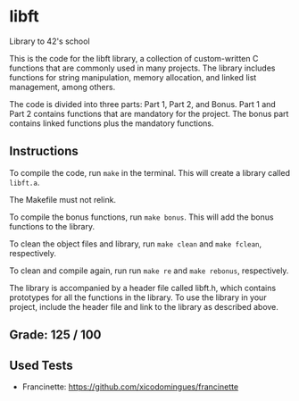 
# libft

Library to 42's school

This is the code for the libft library, a collection of custom-written C functions that are commonly used in many projects.
The library includes functions for string manipulation, memory allocation, and linked list management, among others.

The code is divided into three parts: Part 1, Part 2, and Bonus. Part 1 and Part 2 contains functions that are mandatory for the project. The bonus part contains linked functions plus the mandatory functions.

## Instructions
To compile the code, run `make` in the terminal. This will create a library called `libft.a`.

The Makefile must not relink.

To compile the bonus functions, run `make bonus`. This will add the bonus functions to the library.

To clean the object files and library, run `make clean` and `make fclean`, respectively.

To clean and compile again, run run `make re` and `make rebonus`, respectively.

The library is accompanied by a header file called libft.h, which contains prototypes for all the functions in the library. To use the library in your project, include the header file and link to the library as described above.

## Grade: 125 / 100

## Used Tests
- Francinette: https://github.com/xicodomingues/francinette
